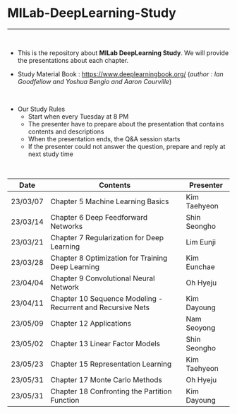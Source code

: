 # MILab-DeepLearning-Study
-----

<br/>

- This is the repository about **MILab DeepLearning Study**. We will provide the presentations about each chapter.

- Study Material Book : https://www.deeplearningbook.org/ (*author : Ian Goodfellow and Yoshua Bengio and Aaron Courville*)

<br/>

- Our Study Rules
  - Start when every Tuesday at 8 PM
  - The presenter have to prepare about the presentation that contains contents and descriptions
  - When the presentation ends, the Q&A session starts
  - If the presenter could not answer the question, prepare and reply at next study time

<br/>

| Date | Contents | Presenter |
|------|----------|-----------|
| 23/03/07 | Chapter 5 Machine Learning Basics | Kim Taehyeon |
| 23/03/14 | Chapter 6 Deep Feedforward Networks | Shin Seongho |
| 23/03/21 | Chapter 7 Regularization for Deep Learning | Lim Eunji |
| 23/03/28 | Chapter 8 Optimization for Training Deep Learning | Kim Eunchae |
| 23/04/04 | Chapter 9 Convolutional Neural Network | Oh Hyeju |
| 23/04/11 | Chapter 10 Sequence Modeling - Recurrent and Recursive Nets | Kim Dayoung |
| 23/05/09 | Chapter 12 Applications | Nam Seoyong |
| 23/05/02 | Chapter 13 Linear Factor Models | Shin Seongho |
| 23/05/23 | Chapter 15 Representation Learning | Kim Taehyeon |
| 23/05/31 | Chapter 17 Monte Carlo Methods | Oh Hyeju |
| 23/05/31 | Chapter 18 Confronting the Partition Function | Kim Dayoung |

